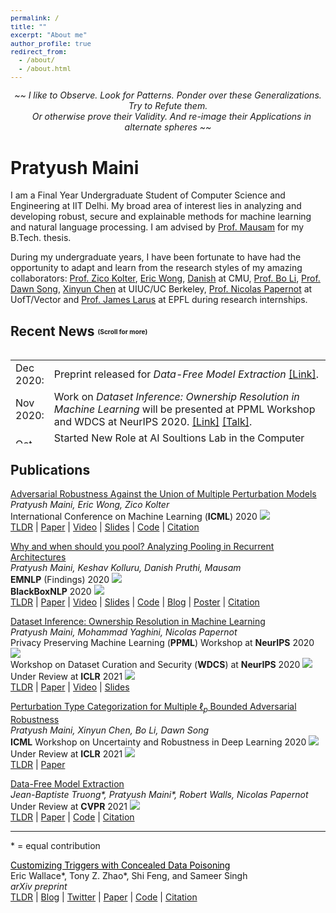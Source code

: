 ```yaml
---
permalink: /
title: ""
excerpt: "About me"
author_profile: true
redirect_from: 
  - /about/
  - /about.html
---
```


<script>
      function unhide(divID) {
          var item = document.getElementById(divID);
          if (item) {
              item.className=(item.className=='hidden')?'unhidden':'hidden';
          }
      }
</script>
  
<p style="text-align: center;"><i> ~~ I like to Observe. Look for Patterns. Ponder over these Generalizations. Try to Refute them. <br> &nbsp;&nbsp; Or otherwise prove their Validity. And re-image their Applications in alternate spheres ~~  </i></p>

Pratyush Maini
======
I am a Final Year Undergraduate Student of Computer Science and Engineering at IIT Delhi. My broad area of interest lies in analyzing and developing robust, secure and explainable methods for machine learning and natural language processing. I am advised by [Prof. Mausam](http://www.cse.iitd.ernet.in/~mausam/) for my B.Tech. thesis. 

During my undergraduate years, I have been fortunate to have had the opportunity to adapt and learn from the research styles of my amazing collaborators: [Prof. Zico Kolter](https://www.zicokolter.com), [Eric Wong](https://www.cs.cmu.edu/~ericwong/), [Danish](https://www.cs.cmu.edu/~ddanish/) at CMU, [Prof. Bo Li](https://aisecure.github.io), [Prof. Dawn Song](https://people.eecs.berkeley.edu/~dawnsong/), [Xinyun Chen](https://jungyhuk.github.io/) at UIUC/UC Berkeley, [Prof. Nicolas Papernot](https://www.papernot.fr) at UofT/Vector and [Prof. James Larus](https://people.epfl.ch/james.larus) at EPFL during research internships.

Recent News  <sub><sup><sub><sup>(Scroll for more)</sup></sub></sup></sub>
-----
<style>
table, tr, td {
    border: none;
}
ul.pubs > li{
	margin-bottom: 1.2em;
}
.posts-wrapper {
	max-width: 1000px;
	margin-left:auto;
	margin-right:auto;
}
.clear{
    clear:both;
}
pre {
	background-color: #f5f5f5;
	color: #110000;
	border: 3;
	font-size:0.9em;
	line-height:1.2em;
	max-width: 950px;
	whitewhite-space: pre-wrap;       /* css-3 */
	whitewhite-space: -pre-wrap;      /* Opera 4-6 */
	whitewhite-space: -o-pre-wrap;    /* Opera 7 */
	word-wrap: break-word;       /* Internet Explorer 5+ */
	whitewhite-space: -moz-pre-wrap;  /* Older Versions of Mozilla */
}
.hidden {
    display: none;
}
.unhidden {
    display: table;
    position:relative;
/*    width:80%;*/
}
</style>

<div style="height:150px;overflow:auto;border:0px;border-collapse: collapse;" >
<table  border="none" style="border:0px;border-collapse: collapse;" rules="none" >
<font face = "Times New Roman" size = "14">
<colgroup>
       <col span="1" style="width: 12%;">
       <col span="1" style="width: 88%;">
</colgroup>
<tr><td> Dec 2020:</td> <td> Preprint released for <i>Data-Free Model Extraction</i> <a href="https://arxiv.org/abs/2011.14779">[Link]</a>.</td> </tr>
  
<tr><td> Nov 2020:</td> <td> Work on <i>Dataset Inference: Ownership Resolution in Machine Learning</i> will be presented at PPML Workshop and WDCS at NeurIPS 2020. <a href="https://openreview.net/forum?id=hvdKKV2yt7T">[Link]</a> <a href="https://slideslive.com/38940925/dataset-inference-ownership-resolution-in-machine-learning">[Talk]</a>.</td> </tr>
  
<tr><td> Oct 2020:</td> <td> Started New Role at AI Soultions Lab in the Computer Vision Team at Samsung Research and Development Headquarters, South Korea.</td> </tr>
  
<tr><td> Sept 2020:</td> <td> Our paper <i>Why and when should you pool? Analyzing Pooling in Recurrent Architectures</i> was accepted at Findings of EMNLP 2020. Will also be presented at BlackBox NLP 2020.<a href="https://arxiv.org/abs/2005.0159">[Link] </a><a href="https://pratyushmaini.github.io/Pooling-Analysis/">[Blog]</a> </a><a href="https://pratyushmaini.github.io/Pooling-Analysis/">[Poster]</a>.</td> </tr>


<tr><td> July 2020:</td> <td> Completed my Bachelors of Technology in Computer Science and Engineering at IIT Delhi. Drop in at my thesis: <a href="https://pratyushmaini.github.io/files/BTech_Thesis_Pratyush_Maini.pdf">Analyzing the Learnability and Representability of Recurrent Architectures</a>.</td> </tr>
  
<tr><td> June 2020:</td> <td> New work on <i>Classifying Adversarial Perturbations</i> to be presented at <a href="https://sites.google.com/view/udlworkshop2020/">ICML 2020 Workshop</a> on Uncertainty & Robustness in Deep Learning.</td> </tr>
  
<tr><td> May 2020:</td> <td> Our paper <i>Adversarial Robustness Against the Union of Multiple Perturbation Models</i> was accepted at <a href="https://icml.cc/Conferences/2020/AcceptedPapersInitial">ICML 2020</a>.<a href="https://arxiv.org/abs/1909.04068">[Paper]</a> <a href="http://test.slideslive.com/38928141/adversarial-robustness-against-the-union-of-multiple-petrubation-models?ref=speaker-31494-latest">[Talk]</a>. </td> </tr>

<tr><td> May 2020: </td> <td> <a href="https://arxiv.org/abs/2005.00159">Preprint</a> released for <i>Why and when should you pool? Analyzing Pooling in Recurrent Architectures</i>. <br> See blog post <a href="https://pratyushmaini.github.io/Pooling-Analysis/">here</a>. </td> </tr>

<tr><td> April 2020: </td> <td> Our entry, <a href ="https://pratyushmaini.github.io/files/TheDelusional.pdf">The Delusional</a> (with artistic pieces, prose and poems in both English & Hindi) won the best Magazine in Gazettale 2020. </td></tr> 

<tr><td> Jan 2020: </td> <td> Started TAing the course "Data Structures & Algorithms" <a href= "https://pratyushmaini.github.io/teaching/2020-ds-ta">[Link]</a> . </td></tr> 

<tr><td> Dec 2019:</td> <td> Started (slowly) setting up my personal website. </td> </tr>

<tr><td> Sep 2019:</td> <td> <a href = "https://arxiv.org/abs/1909.04068">Preprint</a> released for <i>Adversarial Robustness Against the Union of Multiple Perturbation Models</i> </td> </tr>

<tr><td> Aug 2019: </td> <td> Started TAing the course "Introduction to Artificial Intelligence" <a href= "https://pratyushmaini.github.io/teaching/2019-ai">[Link]</a> (Graduate and Undergraduate bridge course). </td></tr> 

</font>
</table>
</div>



Publications
-----

[Adversarial Robustness Against the Union of Multiple Perturbation Models](https://arxiv.org/abs/1909.04068)   
*Pratyush Maini, Eric Wong, Zico Kolter*   
International Conference on Machine Learning (**ICML**) 2020 ![](https://img.shields.io/badge/-conference-brightgreen)   
[TLDR]() | [Paper](https://arxiv.org/abs/1909.04068) | [Video](http://test.slideslive.com/38928141/adversarial-robustness-against-the-union-of-multiple-petrubation-models?ref=speaker-31494-latest) | [Slides]() | [Code](https://github.com/locuslab/robust_union) | [Citation]()   

[Why and when should you pool? Analyzing Pooling in Recurrent Architectures](https://arxiv.org/abs/2005.00159)   
*Pratyush Maini, Keshav Kolluru, Danish Pruthi, Mausam*   
**EMNLP** (Findings) 2020 ![](https://img.shields.io/badge/-conference-brightgreen)   
**BlackBoxNLP** 2020 ![](https://img.shields.io/badge/-workshop-blue)   
[TLDR]() | [Paper](https://arxiv.org/abs/1909.04068) | [Video]() | [Slides]() | [Code](https://github.com/dair-iitd/PoolingAnalysis) | [Blog](https://pratyushmaini.github.io/Pooling-Analysis) | [Poster]() | [Citation]()   

[Dataset Inference: Ownership Resolution in Machine Learning](https://openreview.net/pdf?id=hvdKKV2yt7T)   
*Pratyush Maini, Mohammad Yaghini, Nicolas Papernot*   
Privacy Preserving Machine Learning (**PPML**) Workshop at **NeurIPS** 2020 ![](https://img.shields.io/badge/-workshop-blue)   
Workshop on Dataset Curation and Security (**WDCS**) at **NeurIPS** 2020 ![](https://img.shields.io/badge/-workshop-blue)   
Under Review at **ICLR** 2021 ![](https://img.shields.io/badge/-submitted-lightgrey)   
[TLDR]() | [Paper](https://openreview.net/pdf?id=hvdKKV2yt7T) | [Video](https://slideslive.com/38940925/dataset-inference-ownership-resolution-in-machine-learning) | [Slides]()    

[Perturbation Type Categorization for Multiple $\ell_p$ Bounded Adversarial Robustness](https://openreview.net/pdf?id=Oe2XI-Aft-k)   
*Pratyush Maini, Xinyun Chen, Bo Li, Dawn Song*   
**ICML** Workshop on Uncertainty and Robustness in Deep Learning 2020 ![](https://img.shields.io/badge/-workshop-blue)   
Under Review at **ICLR** 2021 ![](https://img.shields.io/badge/-submitted-lightgrey)   
[TLDR]() | [Paper](https://openreview.net/pdf?id=Oe2XI-Aft-k)   

[Data-Free Model Extraction](https://arxiv.org/abs/2011.14779)   
*Jean-Baptiste Truong\*, Pratyush Maini\*, Robert Walls, Nicolas Papernot*   
Under Review at **CVPR** 2021 ![](https://img.shields.io/badge/-submitted-lightgrey)   
[TLDR]() | [Paper](https://arxiv.org/abs/2011.14779) | [Code](https://github.com/cake-lab/datafree-model-extraction) | [Citation]()   

-----
\* = equal contribution

<a href="https://arxiv.org/abs/2010.12563" target="_blank" style="color:black;font-size:1.0em">
          Customizing Triggers with Concealed Data Poisoning</a><br>
          Eric Wallace*, Tony Z. Zhao*, Shi Feng, and Sameer Singh<br>
          <i>arXiv preprint</i><br>
          <a href="javascript:unhide('poisoning20tldr');">TLDR</a> | <a href="http://ericswallace.com/poisoning" target="_blank">Blog</a> | <a href="https://twitter.com/Eric_Wallace_/status/1319650623705370624" target="_blank">Twitter</a> | <a href="https://arxiv.org/abs/2010.12563" target="_blank">Paper</a> | <a href="https://github.com/Eric-Wallace/data-poisoning" target="_blank">Code</a> | <a href="javascript:unhide('poisoning20');">Citation</a>
          <div id="poisoning20tldr" class="hidden"><b>TLDR:</b> We develop a new training data poisoning attack that allows an adversary to control model predictions whenever a desired phrase is present in the input.<br></div>
        <div id="poisoning20" class="hidden">
        <pre>@article{wallace2020poisoning,
            title={Customizing Triggers with Concealed Data Poisoning},
            author={Eric Wallace and Tony Z. Zhao and Shi Feng and Sameer Singh},
            journal={arXiv preprint arXiv:2010.12563},
            year={2020}}
         </pre>
         </div>
	 
<!--
<div class="posts-wrapper" style="clear:both">
    <h3 style="margin-bottom:0.75em;">Publications</h3>
    </i>
    <p>

    <ul class="pubs">

    <li>
                <a href="https://arxiv.org/abs/1804.07781" target="_blank" style="color:black;font-size:1.0em">Pathologies of Neural Models Make Interpretations Difficult</a><br>
                Shi Feng, Eric Wallace, Alvin Grissom II, Mohit Iyyer, Pedro Rodriguez, Jordan Boyd-Graber<br>
                <i>EMNLP 2018</i><br>
                <a href="javascript:unhide('pathological18tldr');">TLDR</a> | <a href="https://vimeo.com/306158589" target="_blank">Video</a> | <a href="https://arxiv.org/abs/1804.07781" target="_blank">Paper</a> |
                <a href="slides_and_posters/pathologies_slides.pdf" target="_blank">Slides</a> | <a href="https://github.com/allenai/allennlp/blob/master/allennlp/interpret/attackers/input_reduction.py" target="_blank">Code</a> | <a href="javascript:unhide('pathological18');">Citation</a>
                <div id="pathological18tldr" class="hidden"><b>TLDR:</b> Saliency maps are a popular interpretation technique. We show that certain pathological behavior present in neural models (namely prediction overconfidence) can negatively impact these interpretations.<br> </div>
                <div id="pathological18" class="hidden">
                    <pre>@inproceedings{Feng2018Pathological,
    Author = {Shi Feng and Eric Wallace and Alvin Grissom II and Mohit Iyyer and Pedro Rodriguez and Jordan Boyd-Graber},
    Booktitle = {Empirical Methods in Natural Language Processing},
    Year = {2018},
    Title = {Pathologies of Neural Models Make Interpretations Difficult}}
                  </pre>
                </div>
            </li>
        </ul>
    </p>


<details>
<summary>Example</summary>
This is a dropdown with text!
</details>
-->
